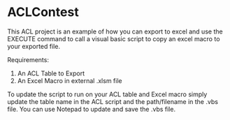 ACLContest
==========

This ACL project is an example of how you can export to excel and use the EXECUTE 
command to call a visual basic script to copy an excel macro to your exported 
file.

Requirements: 
1. An ACL Table to Export
2. An Excel Macro in external .xlsm file

To update the script to run on your ACL table and Excel macro simply update the 
table name in the ACL script and the path/filename in the .vbs file. You can
use Notepad to update and save the .vbs file.
